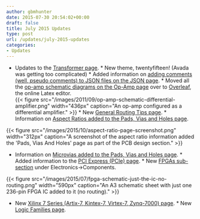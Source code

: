 ```yaml
---
author: gbmhunter
date: 2015-07-30 20:54:02+00:00
draft: false
title: July 2015 Updates
type: post
url: /updates/july-2015-updates
categories:
- Updates
---
```


  * Updates to the [Transformer page](http://blog.mbedded.ninja/electronics/components/transformers).  * New theme, twentyfifteen! (Avada was getting too complicated)  * Added information on [adding comments (well, pseudo comments) to JSON files on the JSON page](http://blog.mbedded.ninja/programming/website-design/json).  * Moved all the [op-amp schematic diagrams on the Op-Amp page](http://blog.mbedded.ninja/electronics/components/op-amps) over to [Overleaf](https://www.overleaf.com/), the online Latex editor.  
{{< figure src="/images/2011/09/op-amp-schematic-differential-amplifier.png" width="436px" caption="An op-amp configured as a differential amplifier."  >}}  * New [General Routing Tips page](http://blog.mbedded.ninja/pcb-design/general-routing-tips).  * Information on [Aspect Ratios added to the Pads, Vias and Holes page](http://blog.mbedded.ninja/pcb-design/pads-vias-holes#aspect-ratios).  
  
{{< figure src="/images/2015/10/aspect-ratio-page-screenshot.png" width="312px" caption="A screenshot of the aspect ratio information added the 'Pads, Vias And Holes' page as part of the PCB design section."  >}}  
  
  * Information on [Microvias added to the Pads, Vias and Holes page](http://blog.mbedded.ninja/pcb-design/pads-vias-holes#microvias).  * Added information to the [PCI Express (PCIe) page](http://blog.mbedded.ninja/electronics/communication-protocols/pci-express-pcie).  * New [FPGAs sub-section](http://blog.mbedded.ninja/electronics/components/fpgas) under Electronics->Components.  
  
{{< figure src="/images/2015/07/fpga-schematic-just-the-ic-no-routing.png" width="590px" caption="An A3 schematic sheet with just one 236-pin FPGA IC added to it (no routing)."  >}}  
  
  * New [Xilinx 7 Series (Artix-7, Kintex-7, Virtex-7, Zynq-7000) page](http://blog.mbedded.ninja/programming/fpgas/xilinx-7-series-artix-7-kintex-7-virtex-7-zynq-7000).  * New [Logic Families page](http://blog.mbedded.ninja/electronics/circuit-design/logic-familes).
